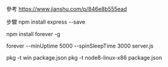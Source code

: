 參考
https://www.jianshu.com/p/846e8b555ead

步驟
npm install express --save

npm install forever -g

forever --minUptime 5000 --spinSleepTime 3000 server.js

pkg -t win package.json
pkg -t node8-linux-x86 package.json